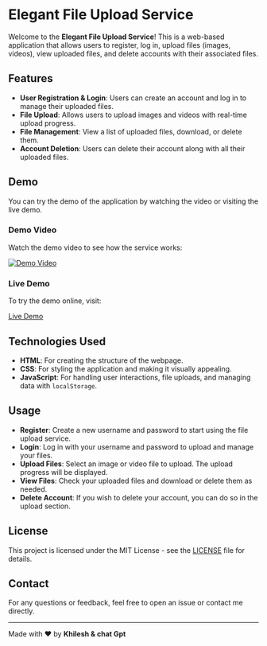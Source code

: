 # Elegant File Upload Service

Welcome to the **Elegant File Upload Service**! This is a web-based application that allows users to register, log in, upload files (images, videos), view uploaded files, and delete accounts with their associated files.

## Features

- **User Registration & Login**: Users can create an account and log in to manage their uploaded files.
- **File Upload**: Allows users to upload images and videos with real-time upload progress.
- **File Management**: View a list of uploaded files, download, or delete them.
- **Account Deletion**: Users can delete their account along with all their uploaded files.

## Demo

You can try the demo of the application by watching the video or visiting the live demo.

### Demo Video

Watch the demo video to see how the service works:

[![Demo Video](https://img.youtube.com/vi/YOUR_VIDEO_ID/0.jpg)](https://www.youtube.com/watch?v=YOUR_VIDEO_ID)

### Live Demo

To try the demo online, visit:

[Live Demo](https://khilesh114.github.io/local_upload/)

## Technologies Used

- **HTML**: For creating the structure of the webpage.
- **CSS**: For styling the application and making it visually appealing.
- **JavaScript**: For handling user interactions, file uploads, and managing data with `localStorage`.


## Usage

- **Register**: Create a new username and password to start using the file upload service.
- **Login**: Log in with your username and password to upload and manage your files.
- **Upload Files**: Select an image or video file to upload. The upload progress will be displayed.
- **View Files**: Check your uploaded files and download or delete them as needed.
- **Delete Account**: If you wish to delete your account, you can do so in the upload section.


## License

This project is licensed under the MIT License - see the [LICENSE](LICENSE) file for details.

## Contact

For any questions or feedback, feel free to open an issue or contact me directly.

---

Made with ❤️ by **Khilesh & chat Gpt**
